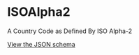 # ISOAlpha2

A Country Code as Defined By ISO Alpha-2

[View the JSON schema](../dist/schemas/iso-alpha-2.schema.json)


